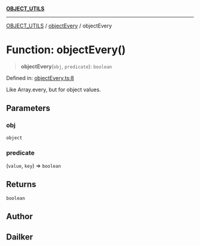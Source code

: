 [**OBJECT_UTILS**](../../README.md)

***

[OBJECT_UTILS](../../README.md) / [objectEvery](../README.md) / objectEvery

# Function: objectEvery()

> **objectEvery**(`obj`, `predicate`): `boolean`

Defined in: [objectEvery.ts:8](https://github.com/dailker/everyutil/blob/7c30ec40bbb398255a9be572db0a537e8bcb9c11/src/object/objectEvery.ts#L8)

Like Array.every, but for object values.

## Parameters

### obj

`object`

### predicate

(`value`, `key`) => `boolean`

## Returns

`boolean`

## Author

## Dailker
